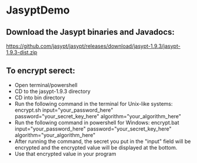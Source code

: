 # JasyptDemo

## Download the Jasypt binaries and Javadocs:
https://github.com/jasypt/jasypt/releases/download/jasypt-1.9.3/jasypt-1.9.3-dist.zip

## To encrypt serect:
- Open terminal/powershell
- CD to the jasypt-1.9.3 directory
- CD into bin directory
- Run the following command in the terminal for Unix-like systems: encrypt.sh input="your_password_here" password="your_secret_key_here" algorithm="your_algorithm_here"
- Run the following command in powershell for Windows: encrypt.bat input="your_password_here" password="your_secret_key_here" algorithm="your_algorithm_here"
- After running the command, the secret you put in the "input" field will be encrypted and the encrypted value will be displayed at the bottom.
- Use that encrypted value in your program

